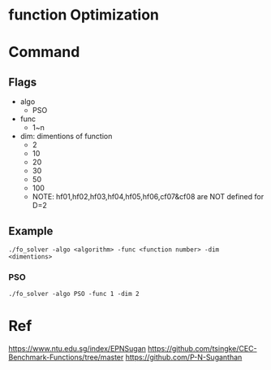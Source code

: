 # function Optimization

# Command

## Flags

- algo
    - PSO
- func
    - 1~n
- dim: dimentions of function
    - 2
    - 10
    - 20
    - 30
    - 50
    - 100
    - NOTE: hf01,hf02,hf03,hf04,hf05,hf06,cf07&cf08 are NOT defined for D=2

## Example

```
./fo_solver -algo <algorithm> -func <function number> -dim <dimentions>
```

### PSO

```
./fo_solver -algo PSO -func 1 -dim 2
```

# Ref

https://www.ntu.edu.sg/index/EPNSugan
https://github.com/tsingke/CEC-Benchmark-Functions/tree/master
https://github.com/P-N-Suganthan
